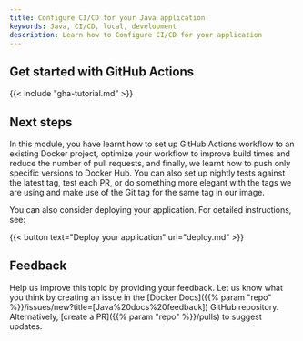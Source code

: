 ```yaml
---
title: Configure CI/CD for your Java application
keywords: Java, CI/CD, local, development
description: Learn how to Configure CI/CD for your application
---
```


## Get started with GitHub Actions

{{< include "gha-tutorial.md" >}}

## Next steps

In this module, you have learnt how to set up GitHub Actions workflow to an existing Docker project, optimize your workflow to improve build times and reduce the number of pull requests, and finally, we learnt how to push only specific versions to Docker Hub. You can also set up nightly tests against the latest tag, test each PR, or do something more elegant with the tags we are using and make use of the Git tag for the same tag in our image.

You can also consider deploying your application. For detailed instructions, see:

{{< button text="Deploy your application" url="deploy.md" >}}

## Feedback

Help us improve this topic by providing your feedback. Let us know what you think by creating an issue in the [Docker Docs]({{% param "repo" %}}/issues/new?title=[Java%20docs%20feedback]) GitHub repository. Alternatively, [create a PR]({{% param "repo" %}}/pulls) to suggest updates.
